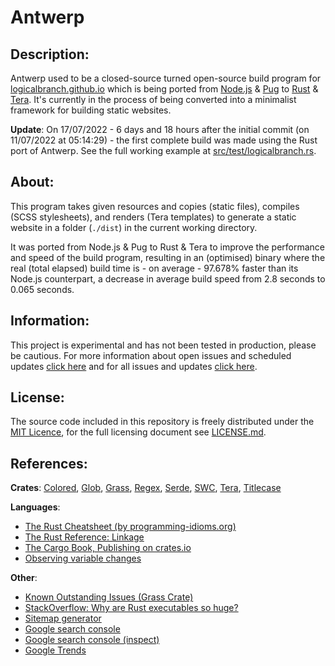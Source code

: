 # Antwerp
## Description:
Antwerp used to be a closed-source turned open-source build program for [logicalbranch.github.io](https://logicalbranch.github.io) which is being ported from [Node.js](https://nodejs.org/en/) & [Pug](https://pugjs.org/api/getting-started.html) to [Rust](https://www.rust-lang.org/) & [Tera](https://tera.netlify.app/). It's currently in the process of being converted into a minimalist framework for building static websites.

**Update**: On 17/07/2022 - 6 days and 18 hours after the initial commit (on 11/07/2022 at 05:14:29) - the first complete build was made using the Rust port of Antwerp. See the full working example at [src/test/logicalbranch.rs](https://github.com/LogicalBranch/Antwerp/blob/master/src/test/logicalbranch.rs).

## About:
This program takes given resources and copies (static files), compiles (SCSS stylesheets), and renders (Tera templates) to generate a static website in a folder (`./dist`) in the current working directory.

It was ported from Node.js & Pug to Rust & Tera to improve the performance and speed of the build program, resulting in an (optimised) binary where the real (total elapsed) build time is - on average - 97.678% faster than its Node.js counterpart, a decrease in average build speed from 2.8 seconds to 0.065 seconds.

## Information:
This project is experimental and has not been tested in production, please be cautious. For more information about open issues and scheduled updates [click here](https://github.com/LogicalBranch/Antwerp/issues) and for all issues and updates [click here](https://github.com/LogicalBranch/Antwerp/issues?q=is%3Aissue).

## License:
The source code included in this repository is freely distributed under the [MIT Licence](https://choosealicense.com/licenses/mit/), for the full licensing document see [LICENSE.md](https://github.com/LogicalBranch/Antwerp/blob/master/LICENSE.md).

## References:
**Crates**: [Colored](https://crates.io/crates/colored), [Glob](https://crates.io/crates/glob), [Grass](https://crates.io/crates/grass), [Regex](https://crates.io/crates/regex), [Serde](https://crates.io/crates/serde), [SWC](https://crates.io/crates/swc), [Tera](https://crates.io/crates/tera), [Titlecase](https://crates.io/crates/titlecase)

**Languages**:
* [The Rust Cheatsheet (by programming-idioms.org)](https://programming-idioms.org/cheatsheet/Rust)
* [The Rust Reference: Linkage](https://doc.rust-lang.org/reference/linkage.html)
* [The Cargo Book, Publishing on crates.io](https://doc.rust-lang.org/cargo/reference/publishing.html)
* [Observing variable changes](https://users.rust-lang.org/t/observe-changes-of-variable/59069/8)

**Other**:
* [Known Outstanding Issues (Grass Crate)](https://github.com/connorskees/grass/issues/19)
* [StackOverflow: Why are Rust executables so huge?](https://stackoverflow.com/a/29008355/10415695)
* [Sitemap generator](https://www.xml-sitemaps.com/)
* [Google search console](https://search.google.com/search-console/)
* [Google search console (inspect)](https://search.google.com/search-console/welcome?action=inspect)
* [Google Trends](https://trends.google.com/trends/?geo=GB)